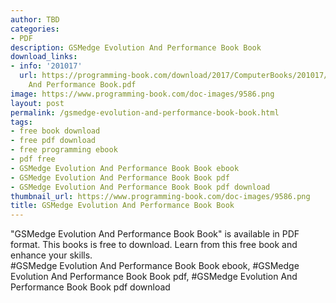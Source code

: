 ```yaml
---
author: TBD
categories:
- PDF
description: GSMedge Evolution And Performance Book Book
download_links:
- info: '201017'
  url: https://programming-book.com/download/2017/ComputerBooks/201017/GSMedge Evolution
    And Performance Book.pdf
image: https://www.programming-book.com/doc-images/9586.png
layout: post
permalink: /gsmedge-evolution-and-performance-book-book.html
tags:
- free book download
- free pdf download
- free programming ebook
- pdf free
- GSMedge Evolution And Performance Book Book ebook
- GSMedge Evolution And Performance Book Book pdf
- GSMedge Evolution And Performance Book Book pdf download
thumbnail_url: https://www.programming-book.com/doc-images/9586.png
title: GSMedge Evolution And Performance Book Book
---
```


 
<div class="item-desc text-justify">
  "GSMedge Evolution And Performance Book Book" is available in PDF format. This books is free to download. Learn from this free book and enhance your skills.
  <br>
  #GSMedge Evolution And Performance Book Book ebook, #GSMedge Evolution And Performance Book Book pdf, #GSMedge Evolution And Performance Book Book pdf download
</div>